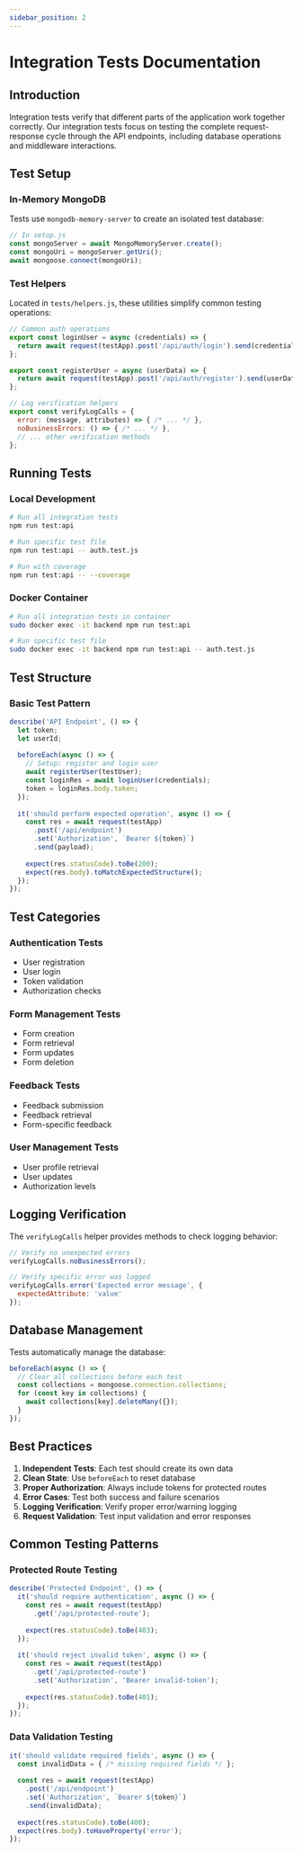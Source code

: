 ```yaml
---
sidebar_position: 2
---
```


# Integration Tests Documentation

## Introduction

Integration tests verify that different parts of the application work together correctly. Our integration tests focus on testing the complete request-response cycle through the API endpoints, including database operations and middleware interactions.

## Test Setup

### In-Memory MongoDB

Tests use `mongodb-memory-server` to create an isolated test database:

```javascript
// In setup.js
const mongoServer = await MongoMemoryServer.create();
const mongoUri = mongoServer.getUri();
await mongoose.connect(mongoUri);
```

### Test Helpers

Located in `tests/helpers.js`, these utilities simplify common testing operations:

```javascript
// Common auth operations
export const loginUser = async (credentials) => {
  return await request(testApp).post('/api/auth/login').send(credentials);
};

export const registerUser = async (userData) => {
  return await request(testApp).post('/api/auth/register').send(userData);
};

// Log verification helpers
export const verifyLogCalls = {
  error: (message, attributes) => { /* ... */ },
  noBusinessErrors: () => { /* ... */ },
  // ... other verification methods
};
```

## Running Tests

### Local Development

```bash
# Run all integration tests
npm run test:api

# Run specific test file
npm run test:api -- auth.test.js

# Run with coverage
npm run test:api -- --coverage
```

### Docker Container

```bash
# Run all integration tests in container
sudo docker exec -it backend npm run test:api

# Run specific test file
sudo docker exec -it backend npm run test:api -- auth.test.js
```

## Test Structure

### Basic Test Pattern

```javascript
describe('API Endpoint', () => {
  let token;
  let userId;
  
  beforeEach(async () => {
    // Setup: register and login user
    await registerUser(testUser);
    const loginRes = await loginUser(credentials);
    token = loginRes.body.token;
  });
  
  it('should perform expected operation', async () => {
    const res = await request(testApp)
      .post('/api/endpoint')
      .set('Authorization', `Bearer ${token}`)
      .send(payload);
      
    expect(res.statusCode).toBe(200);
    expect(res.body).toMatchExpectedStructure();
  });
});
```

## Test Categories

### Authentication Tests
- User registration
- User login
- Token validation
- Authorization checks

### Form Management Tests
- Form creation
- Form retrieval
- Form updates
- Form deletion

### Feedback Tests
- Feedback submission
- Feedback retrieval
- Form-specific feedback

### User Management Tests
- User profile retrieval
- User updates
- Authorization levels

## Logging Verification

The `verifyLogCalls` helper provides methods to check logging behavior:

```javascript
// Verify no unexpected errors
verifyLogCalls.noBusinessErrors();

// Verify specific error was logged
verifyLogCalls.error('Expected error message', {
  expectedAttribute: 'value'
});
```

## Database Management

Tests automatically manage the database:

```javascript
beforeEach(async () => {
  // Clear all collections before each test
  const collections = mongoose.connection.collections;
  for (const key in collections) {
    await collections[key].deleteMany({});
  }
});
```

## Best Practices

1. **Independent Tests**: Each test should create its own data
2. **Clean State**: Use `beforeEach` to reset database
3. **Proper Authorization**: Always include tokens for protected routes
4. **Error Cases**: Test both success and failure scenarios
5. **Logging Verification**: Verify proper error/warning logging
6. **Request Validation**: Test input validation and error responses

## Common Testing Patterns

### Protected Route Testing

```javascript
describe('Protected Endpoint', () => {
  it('should require authentication', async () => {
    const res = await request(testApp)
      .get('/api/protected-route');
      
    expect(res.statusCode).toBe(403);
  });
  
  it('should reject invalid token', async () => {
    const res = await request(testApp)
      .get('/api/protected-route')
      .set('Authorization', 'Bearer invalid-token');
      
    expect(res.statusCode).toBe(401);
  });
});
```

### Data Validation Testing

```javascript
it('should validate required fields', async () => {
  const invalidData = { /* missing required fields */ };
  
  const res = await request(testApp)
    .post('/api/endpoint')
    .set('Authorization', `Bearer ${token}`)
    .send(invalidData);
    
  expect(res.statusCode).toBe(400);
  expect(res.body).toHaveProperty('error');
});
```

